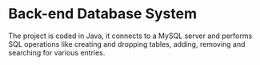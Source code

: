 # Back-end Database System


The project is coded in Java, it connects to a MySQL server and performs SQL operations like creating and dropping tables, adding, removing and searching for various entries.
